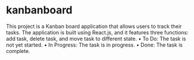 # kanbanboard
This project is a Kanban board application that allows users to track their tasks. The application is built using React.js, and it features three functions: add task, delete task, and move task to different state.  • To Do: The task is not yet started. • In Progress: The task is in progress. • Done: The task is complete.
